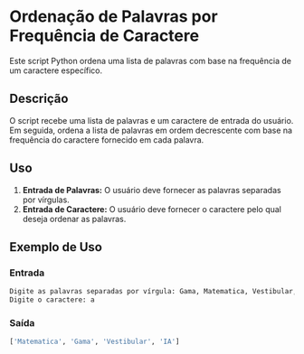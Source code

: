 # Ordenação de Palavras por Frequência de Caractere

Este script Python ordena uma lista de palavras com base na frequência de um caractere específico.

## Descrição

O script recebe uma lista de palavras e um caractere de entrada do usuário. Em seguida, ordena a lista de palavras em ordem decrescente com base na frequência do caractere fornecido em cada palavra. 

## Uso

1. **Entrada de Palavras:** O usuário deve fornecer as palavras separadas por vírgulas.
2. **Entrada de Caractere:** O usuário deve fornecer o caractere pelo qual deseja ordenar as palavras.

## Exemplo de Uso

### Entrada
```bash
Digite as palavras separadas por vírgula: Gama, Matematica, Vestibular, IA
Digite o caractere: a
```
### Saída
```bash
['Matematica', 'Gama', 'Vestibular', 'IA']
```
